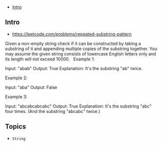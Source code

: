 - [Intro](#intro)

## Intro

- https://leetcode.com/problems/repeated-substring-pattern

Given a non-empty string check if it can be constructed by taking a substring of it and appending multiple copies of the substring together. You may assume the given string consists of lowercase English letters only and its length will not exceed 10000.
 
Example 1:

Input: "abab"
Output: True
Explanation: It's the substring "ab" twice.

Example 2:

Input: "aba"
Output: False

Example 3:

Input: "abcabcabcabc"
Output: True
Explanation: It's the substring "abc" four times. (And the substring "abcabc" twice.)



## Topics

- `String`


